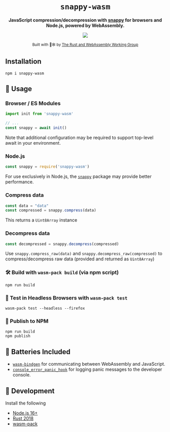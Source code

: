 <div align="center">

  <h1><code>snappy-wasm</code></h1>

  <strong>JavaScript compression/decompression with [snappy](https://github.com/google/snappy) for browsers and Node.js, powered by WebAssembly.</strong>

  <a href="https://www.npmjs.com/package/snappy-wasm"><img src="https://badgen.net/npm/v/snappy-wasm"></a>

  <sub>Built with 🦀🕸 by <a href="https://rustwasm.github.io/">The Rust and WebAssembly Working Group</a></sub>

</div>

## Installation

```
npm i snappy-wasm
```

## 🚴 Usage

### Browser / ES Modules


```js
import init from 'snappy-wasm'

// ...
const snappy = await init()
```

Note that additional configuration may be required to support top-level await in your environment.

### Node.js

```js
const snappy = require('snappy-wasm')
```

For use exclusively in Node.js, the [`snappy`](https://www.npmjs.com/package/snappy) package may provide better performance.

### Compress data

```js
const data = "data"
const compressed = snappy.compress(data)
```

This returns a `Uint8Array` instance

### Decompress data

```js
const decompressed = snappy.decompress(compressed)
```

Use `snappy.compress_raw(data)` and `snappy.decompress_raw(compressed)` to
compress/decompress raw data (provided and returned as `Uint8Array`)

### 🛠️ Build with `wasm-pack build` (via npm script)

```
npm run build
```

### 🔬 Test in Headless Browsers with `wasm-pack test`

```
wasm-pack test --headless --firefox
```

### 🎁 Publish to NPM

```
npm run build
npm publish
```

## 🔋 Batteries Included

* [`wasm-bindgen`](https://github.com/rustwasm/wasm-bindgen) for communicating
  between WebAssembly and JavaScript.
* [`console_error_panic_hook`](https://github.com/rustwasm/console_error_panic_hook)
  for logging panic messages to the developer console.

## 👾 Development

Install the following

* [Node.js 16+](https://nodejs.org/en/)
* [Rust 2018](https://www.rust-lang.org/tools/install)
* [wasm-pack](https://rustwasm.github.io/wasm-pack/installer/)

